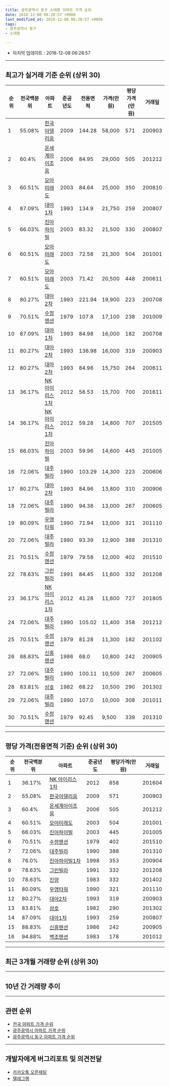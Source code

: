 ```yaml
---
title: 광주광역시 동구 소태동 아파트 가격 순위
date: 2018-12-08 06:28:57 +0900
last_modified_at: 2018-12-08 06:28:57 +0900
tags:
- 광주광역시 동구
- 소태동

---
```


* 마지막 업데이트 : 2018-12-08 06:28:57

---

## 최고가 실거래 기준 순위 (상위 30)


|순위|전국백분위|아파트|준공년도|전용면적|가격(만원)|평당가격(만원)|거래일|
|---|---|---|---|---|---|---|---|
|1|55.08%|[한국아델리움](https://search.naver.com/search.naver?query=%EA%B4%91%EC%A3%BC%EA%B4%91%EC%97%AD%EC%8B%9C+%EB%8F%99%EA%B5%AC+%EC%86%8C%ED%83%9C%EB%8F%99+%ED%95%9C%EA%B5%AD%EC%95%84%EB%8D%B8%EB%A6%AC%EC%9B%80)|2009|144.28|58,000|571|200903|
|2|60.4%|[온세계아이조움](https://search.naver.com/search.naver?query=%EA%B4%91%EC%A3%BC%EA%B4%91%EC%97%AD%EC%8B%9C+%EB%8F%99%EA%B5%AC+%EC%86%8C%ED%83%9C%EB%8F%99+%EC%98%A8%EC%84%B8%EA%B3%84%EC%95%84%EC%9D%B4%EC%A1%B0%EC%9B%80)|2006|84.95|29,000|505|201212|
|3|60.51%|[모아미래도](https://search.naver.com/search.naver?query=%EA%B4%91%EC%A3%BC%EA%B4%91%EC%97%AD%EC%8B%9C+%EB%8F%99%EA%B5%AC+%EC%86%8C%ED%83%9C%EB%8F%99+%EB%AA%A8%EC%95%84%EB%AF%B8%EB%9E%98%EB%8F%84)|2003|84.64|25,000|350|200810|
|4|87.09%|[대아1차](https://search.naver.com/search.naver?query=%EA%B4%91%EC%A3%BC%EA%B4%91%EC%97%AD%EC%8B%9C+%EB%8F%99%EA%B5%AC+%EC%86%8C%ED%83%9C%EB%8F%99+%EB%8C%80%EC%95%841%EC%B0%A8)|1993|134.9|21,750|259|200807|
|5|66.03%|[진아하이빌](https://search.naver.com/search.naver?query=%EA%B4%91%EC%A3%BC%EA%B4%91%EC%97%AD%EC%8B%9C+%EB%8F%99%EA%B5%AC+%EC%86%8C%ED%83%9C%EB%8F%99+%EC%A7%84%EC%95%84%ED%95%98%EC%9D%B4%EB%B9%8C)|2003|83.32|21,500|330|200807|
|6|60.51%|[모아미래도](https://search.naver.com/search.naver?query=%EA%B4%91%EC%A3%BC%EA%B4%91%EC%97%AD%EC%8B%9C+%EB%8F%99%EA%B5%AC+%EC%86%8C%ED%83%9C%EB%8F%99+%EB%AA%A8%EC%95%84%EB%AF%B8%EB%9E%98%EB%8F%84)|2003|72.58|21,300|504|201001|
|7|60.51%|[모아미래도](https://search.naver.com/search.naver?query=%EA%B4%91%EC%A3%BC%EA%B4%91%EC%97%AD%EC%8B%9C+%EB%8F%99%EA%B5%AC+%EC%86%8C%ED%83%9C%EB%8F%99+%EB%AA%A8%EC%95%84%EB%AF%B8%EB%9E%98%EB%8F%84)|2003|71.42|20,500|448|200611|
|8|80.27%|[대아2차](https://search.naver.com/search.naver?query=%EA%B4%91%EC%A3%BC%EA%B4%91%EC%97%AD%EC%8B%9C+%EB%8F%99%EA%B5%AC+%EC%86%8C%ED%83%9C%EB%8F%99+%EB%8C%80%EC%95%842%EC%B0%A8)|1993|221.94|19,900|223|200708|
|9|70.51%|[수정맨션](https://search.naver.com/search.naver?query=%EA%B4%91%EC%A3%BC%EA%B4%91%EC%97%AD%EC%8B%9C+%EB%8F%99%EA%B5%AC+%EC%86%8C%ED%83%9C%EB%8F%99+%EC%88%98%EC%A0%95%EB%A7%A8%EC%85%98)|1979|107.8|17,100|238|201009|
|10|87.09%|[대아1차](https://search.naver.com/search.naver?query=%EA%B4%91%EC%A3%BC%EA%B4%91%EC%97%AD%EC%8B%9C+%EB%8F%99%EA%B5%AC+%EC%86%8C%ED%83%9C%EB%8F%99+%EB%8C%80%EC%95%841%EC%B0%A8)|1993|84.98|16,000|182|200708|
|11|80.27%|[대아2차](https://search.naver.com/search.naver?query=%EA%B4%91%EC%A3%BC%EA%B4%91%EC%97%AD%EC%8B%9C+%EB%8F%99%EA%B5%AC+%EC%86%8C%ED%83%9C%EB%8F%99+%EB%8C%80%EC%95%842%EC%B0%A8)|1993|136.98|16,000|319|200903|
|12|80.27%|[대아2차](https://search.naver.com/search.naver?query=%EA%B4%91%EC%A3%BC%EA%B4%91%EC%97%AD%EC%8B%9C+%EB%8F%99%EA%B5%AC+%EC%86%8C%ED%83%9C%EB%8F%99+%EB%8C%80%EC%95%842%EC%B0%A8)|1993|84.98|15,750|264|200611|
|13|36.17%|[NK 아이리스 1차](https://search.naver.com/search.naver?query=%EA%B4%91%EC%A3%BC%EA%B4%91%EC%97%AD%EC%8B%9C+%EB%8F%99%EA%B5%AC+%EC%86%8C%ED%83%9C%EB%8F%99+NK+%EC%95%84%EC%9D%B4%EB%A6%AC%EC%8A%A4+1%EC%B0%A8)|2012|56.53|15,700|700|201611|
|14|36.17%|[NK 아이리스 1차](https://search.naver.com/search.naver?query=%EA%B4%91%EC%A3%BC%EA%B4%91%EC%97%AD%EC%8B%9C+%EB%8F%99%EA%B5%AC+%EC%86%8C%ED%83%9C%EB%8F%99+NK+%EC%95%84%EC%9D%B4%EB%A6%AC%EC%8A%A4+1%EC%B0%A8)|2012|59.28|14,800|707|201505|
|15|66.03%|[진아하이빌](https://search.naver.com/search.naver?query=%EA%B4%91%EC%A3%BC%EA%B4%91%EC%97%AD%EC%8B%9C+%EB%8F%99%EA%B5%AC+%EC%86%8C%ED%83%9C%EB%8F%99+%EC%A7%84%EC%95%84%ED%95%98%EC%9D%B4%EB%B9%8C)|2003|59.96|14,600|445|201005|
|16|72.06%|[대주빌라](https://search.naver.com/search.naver?query=%EA%B4%91%EC%A3%BC%EA%B4%91%EC%97%AD%EC%8B%9C+%EB%8F%99%EA%B5%AC+%EC%86%8C%ED%83%9C%EB%8F%99+%EB%8C%80%EC%A3%BC%EB%B9%8C%EB%9D%BC)|1990|103.29|14,300|223|200606|
|17|80.27%|[대아2차](https://search.naver.com/search.naver?query=%EA%B4%91%EC%A3%BC%EA%B4%91%EC%97%AD%EC%8B%9C+%EB%8F%99%EA%B5%AC+%EC%86%8C%ED%83%9C%EB%8F%99+%EB%8C%80%EC%95%842%EC%B0%A8)|1993|84.96|13,800|310|200906|
|18|72.06%|[대주빌라](https://search.naver.com/search.naver?query=%EA%B4%91%EC%A3%BC%EA%B4%91%EC%97%AD%EC%8B%9C+%EB%8F%99%EA%B5%AC+%EC%86%8C%ED%83%9C%EB%8F%99+%EB%8C%80%EC%A3%BC%EB%B9%8C%EB%9D%BC)|1990|94.38|13,000|267|200605|
|19|80.09%|[우영타워](https://search.naver.com/search.naver?query=%EA%B4%91%EC%A3%BC%EA%B4%91%EC%97%AD%EC%8B%9C+%EB%8F%99%EA%B5%AC+%EC%86%8C%ED%83%9C%EB%8F%99+%EC%9A%B0%EC%98%81%ED%83%80%EC%9B%8C)|1990|71.94|13,000|321|201110|
|20|72.06%|[대주빌라](https://search.naver.com/search.naver?query=%EA%B4%91%EC%A3%BC%EA%B4%91%EC%97%AD%EC%8B%9C+%EB%8F%99%EA%B5%AC+%EC%86%8C%ED%83%9C%EB%8F%99+%EB%8C%80%EC%A3%BC%EB%B9%8C%EB%9D%BC)|1990|93.39|12,900|388|201310|
|21|70.51%|[수정맨션](https://search.naver.com/search.naver?query=%EA%B4%91%EC%A3%BC%EA%B4%91%EC%97%AD%EC%8B%9C+%EB%8F%99%EA%B5%AC+%EC%86%8C%ED%83%9C%EB%8F%99+%EC%88%98%EC%A0%95%EB%A7%A8%EC%85%98)|1979|79.58|12,000|402|201510|
|22|78.63%|[그린빌라](https://search.naver.com/search.naver?query=%EA%B4%91%EC%A3%BC%EA%B4%91%EC%97%AD%EC%8B%9C+%EB%8F%99%EA%B5%AC+%EC%86%8C%ED%83%9C%EB%8F%99+%EA%B7%B8%EB%A6%B0%EB%B9%8C%EB%9D%BC)|1991|84.45|11,600|332|201208|
|23|36.17%|[NK 아이리스 1차](https://search.naver.com/search.naver?query=%EA%B4%91%EC%A3%BC%EA%B4%91%EC%97%AD%EC%8B%9C+%EB%8F%99%EA%B5%AC+%EC%86%8C%ED%83%9C%EB%8F%99+NK+%EC%95%84%EC%9D%B4%EB%A6%AC%EC%8A%A4+1%EC%B0%A8)|2012|41.28|11,600|727|201805|
|24|72.06%|[대주빌라](https://search.naver.com/search.naver?query=%EA%B4%91%EC%A3%BC%EA%B4%91%EC%97%AD%EC%8B%9C+%EB%8F%99%EA%B5%AC+%EC%86%8C%ED%83%9C%EB%8F%99+%EB%8C%80%EC%A3%BC%EB%B9%8C%EB%9D%BC)|1990|105.02|11,400|358|201212|
|25|70.51%|[수정맨션](https://search.naver.com/search.naver?query=%EA%B4%91%EC%A3%BC%EA%B4%91%EC%97%AD%EC%8B%9C+%EB%8F%99%EA%B5%AC+%EC%86%8C%ED%83%9C%EB%8F%99+%EC%88%98%EC%A0%95%EB%A7%A8%EC%85%98)|1979|81.28|11,300|182|201102|
|26|88.83%|[신흥맨션](https://search.naver.com/search.naver?query=%EA%B4%91%EC%A3%BC%EA%B4%91%EC%97%AD%EC%8B%9C+%EB%8F%99%EA%B5%AC+%EC%86%8C%ED%83%9C%EB%8F%99+%EC%8B%A0%ED%9D%A5%EB%A7%A8%EC%85%98)|1986|68.0|10,800|242|200905|
|27|72.06%|[대주빌라](https://search.naver.com/search.naver?query=%EA%B4%91%EC%A3%BC%EA%B4%91%EC%97%AD%EC%8B%9C+%EB%8F%99%EA%B5%AC+%EC%86%8C%ED%83%9C%EB%8F%99+%EB%8C%80%EC%A3%BC%EB%B9%8C%EB%9D%BC)|1990|100.11|10,500|267|200605|
|28|83.81%|[삼호](https://search.naver.com/search.naver?query=%EA%B4%91%EC%A3%BC%EA%B4%91%EC%97%AD%EC%8B%9C+%EB%8F%99%EA%B5%AC+%EC%86%8C%ED%83%9C%EB%8F%99+%EC%82%BC%ED%98%B8)|1982|68.22|10,500|290|201302|
|29|72.06%|[대주빌라](https://search.naver.com/search.naver?query=%EA%B4%91%EC%A3%BC%EA%B4%91%EC%97%AD%EC%8B%9C+%EB%8F%99%EA%B5%AC+%EC%86%8C%ED%83%9C%EB%8F%99+%EB%8C%80%EC%A3%BC%EB%B9%8C%EB%9D%BC)|1990|107.0|10,000|308|201011|
|30|70.51%|[수정맨션](https://search.naver.com/search.naver?query=%EA%B4%91%EC%A3%BC%EA%B4%91%EC%97%AD%EC%8B%9C+%EB%8F%99%EA%B5%AC+%EC%86%8C%ED%83%9C%EB%8F%99+%EC%88%98%EC%A0%95%EB%A7%A8%EC%85%98)|1979|92.45|9,500|339|201310|


---

## 평당 가격(전용면적 기준) 순위 (상위 30)


|순위|전국백분위|아파트|준공년도|평당가격(만원)|거래일|
|---|---|---|---|---|---|
|1|36.17%|[NK 아이리스 1차](https://search.naver.com/search.naver?query=%EA%B4%91%EC%A3%BC%EA%B4%91%EC%97%AD%EC%8B%9C+%EB%8F%99%EA%B5%AC+%EC%86%8C%ED%83%9C%EB%8F%99+NK+%EC%95%84%EC%9D%B4%EB%A6%AC%EC%8A%A4+1%EC%B0%A8)|2012|858|201604|
|2|55.08%|[한국아델리움](https://search.naver.com/search.naver?query=%EA%B4%91%EC%A3%BC%EA%B4%91%EC%97%AD%EC%8B%9C+%EB%8F%99%EA%B5%AC+%EC%86%8C%ED%83%9C%EB%8F%99+%ED%95%9C%EA%B5%AD%EC%95%84%EB%8D%B8%EB%A6%AC%EC%9B%80)|2009|571|200903|
|3|60.4%|[온세계아이조움](https://search.naver.com/search.naver?query=%EA%B4%91%EC%A3%BC%EA%B4%91%EC%97%AD%EC%8B%9C+%EB%8F%99%EA%B5%AC+%EC%86%8C%ED%83%9C%EB%8F%99+%EC%98%A8%EC%84%B8%EA%B3%84%EC%95%84%EC%9D%B4%EC%A1%B0%EC%9B%80)|2006|505|201212|
|4|60.51%|[모아미래도](https://search.naver.com/search.naver?query=%EA%B4%91%EC%A3%BC%EA%B4%91%EC%97%AD%EC%8B%9C+%EB%8F%99%EA%B5%AC+%EC%86%8C%ED%83%9C%EB%8F%99+%EB%AA%A8%EC%95%84%EB%AF%B8%EB%9E%98%EB%8F%84)|2003|504|201001|
|5|66.03%|[진아하이빌](https://search.naver.com/search.naver?query=%EA%B4%91%EC%A3%BC%EA%B4%91%EC%97%AD%EC%8B%9C+%EB%8F%99%EA%B5%AC+%EC%86%8C%ED%83%9C%EB%8F%99+%EC%A7%84%EC%95%84%ED%95%98%EC%9D%B4%EB%B9%8C)|2003|445|201005|
|6|70.51%|[수정맨션](https://search.naver.com/search.naver?query=%EA%B4%91%EC%A3%BC%EA%B4%91%EC%97%AD%EC%8B%9C+%EB%8F%99%EA%B5%AC+%EC%86%8C%ED%83%9C%EB%8F%99+%EC%88%98%EC%A0%95%EB%A7%A8%EC%85%98)|1979|402|201510|
|7|72.06%|[대주빌라](https://search.naver.com/search.naver?query=%EA%B4%91%EC%A3%BC%EA%B4%91%EC%97%AD%EC%8B%9C+%EB%8F%99%EA%B5%AC+%EC%86%8C%ED%83%9C%EB%8F%99+%EB%8C%80%EC%A3%BC%EB%B9%8C%EB%9D%BC)|1990|388|201310|
|8|76.0%|[진아하이빌1차](https://search.naver.com/search.naver?query=%EA%B4%91%EC%A3%BC%EA%B4%91%EC%97%AD%EC%8B%9C+%EB%8F%99%EA%B5%AC+%EC%86%8C%ED%83%9C%EB%8F%99+%EC%A7%84%EC%95%84%ED%95%98%EC%9D%B4%EB%B9%8C1%EC%B0%A8)|1998|353|200904|
|9|78.63%|[그린빌라](https://search.naver.com/search.naver?query=%EA%B4%91%EC%A3%BC%EA%B4%91%EC%97%AD%EC%8B%9C+%EB%8F%99%EA%B5%AC+%EC%86%8C%ED%83%9C%EB%8F%99+%EA%B7%B8%EB%A6%B0%EB%B9%8C%EB%9D%BC)|1991|332|201208|
|10|78.63%|[진양](https://search.naver.com/search.naver?query=%EA%B4%91%EC%A3%BC%EA%B4%91%EC%97%AD%EC%8B%9C+%EB%8F%99%EA%B5%AC+%EC%86%8C%ED%83%9C%EB%8F%99+%EC%A7%84%EC%96%91)|1983|332|201402|
|11|80.09%|[우영타워](https://search.naver.com/search.naver?query=%EA%B4%91%EC%A3%BC%EA%B4%91%EC%97%AD%EC%8B%9C+%EB%8F%99%EA%B5%AC+%EC%86%8C%ED%83%9C%EB%8F%99+%EC%9A%B0%EC%98%81%ED%83%80%EC%9B%8C)|1990|321|201110|
|12|80.27%|[대아2차](https://search.naver.com/search.naver?query=%EA%B4%91%EC%A3%BC%EA%B4%91%EC%97%AD%EC%8B%9C+%EB%8F%99%EA%B5%AC+%EC%86%8C%ED%83%9C%EB%8F%99+%EB%8C%80%EC%95%842%EC%B0%A8)|1993|319|200903|
|13|83.81%|[삼호](https://search.naver.com/search.naver?query=%EA%B4%91%EC%A3%BC%EA%B4%91%EC%97%AD%EC%8B%9C+%EB%8F%99%EA%B5%AC+%EC%86%8C%ED%83%9C%EB%8F%99+%EC%82%BC%ED%98%B8)|1982|290|201302|
|14|87.09%|[대아1차](https://search.naver.com/search.naver?query=%EA%B4%91%EC%A3%BC%EA%B4%91%EC%97%AD%EC%8B%9C+%EB%8F%99%EA%B5%AC+%EC%86%8C%ED%83%9C%EB%8F%99+%EB%8C%80%EC%95%841%EC%B0%A8)|1993|259|200807|
|15|88.83%|[신흥맨션](https://search.naver.com/search.naver?query=%EA%B4%91%EC%A3%BC%EA%B4%91%EC%97%AD%EC%8B%9C+%EB%8F%99%EA%B5%AC+%EC%86%8C%ED%83%9C%EB%8F%99+%EC%8B%A0%ED%9D%A5%EB%A7%A8%EC%85%98)|1986|242|200905|
|16|94.88%|[백조맨션](https://search.naver.com/search.naver?query=%EA%B4%91%EC%A3%BC%EA%B4%91%EC%97%AD%EC%8B%9C+%EB%8F%99%EA%B5%AC+%EC%86%8C%ED%83%9C%EB%8F%99+%EB%B0%B1%EC%A1%B0%EB%A7%A8%EC%85%98)|1983|178|201012|


---

## 최근 3개월 거래량 순위 (상위 30)


<div style="width:100%;">
    <canvas id="deal_count_ranking" height="250"></canvas>
</div>


<script>
new Chart(document.getElementById("deal_count_ranking"), {
    type: 'horizontalBar',
    data: {
        labels: ['모아미래도', '수정맨션', '진아하이빌1차', '온세계아이조움', '진아하이빌', '진양', '삼호', '우영타워', 'NK 아이리스 1차'],
        datasets: [{
            label: '실거래 수',
            data: [8, 3, 2, 2, 2, 1, 1, 1, 1],
            borderColor: "rgba(255, 0, 128, 1)",
            backgroundColor: "rgba(255, 0, 128, 0.5)",
            fill: false,
        }]
    },
    options: {
        responsive: true,
        title: {
            display: true,
            text: '최근 3개월 거래량 순위'
        },
        tooltips: {
            mode: 'index',
            intersect: false,
            callbacks: {
                title: function(tooltipItems, data) {
                    return "실거래 수:";
                },
                label: function(tooltipItem, data) {
                    return data.labels[tooltipItem.index] + ": " + tooltipItem.xLabel;
                }
            }
        },
        hover: {
            mode: 'nearest',
            intersect: true
        },
        scales: {
            xAxes: [{
                display: true,
                scaleLabel: {
                    display: true,
                    labelString: '실거래 수'
                },
                ticks: {
                    suggestedMin: 0,
                }
            }],
            yAxes: [{
                display: true,
                ticks: {
                    autoSkip: false,
                    callback: function(value, index, values) {
                        if (value.length > 15)
                            return value.substr(0, 13) + "...";
                        else
                            return value;
                    }
                },
                scaleLabel: {
                    display: false,
                }
            }]
        }
    }
});

</script>


---

## 10년 간 거래량 추이


<div style="width:100%;">
    <canvas id="deal_progress" height="250"></canvas>
</div>

<script>
new Chart(document.getElementById("deal_progress"), {
    type: 'line',
    data: {
        labels: ['200812','200901','200902','200903','200904','200905','200906','200907','200908','200909','200910','200911','200912','201001','201002','201003','201004','201005','201006','201007','201008','201009','201010','201011','201012','201101','201102','201103','201104','201105','201106','201107','201108','201109','201110','201111','201112','201201','201202','201203','201204','201205','201206','201207','201208','201209','201210','201211','201212','201301','201302','201303','201304','201305','201306','201307','201308','201309','201310','201311','201312','201401','201402','201403','201404','201405','201406','201407','201408','201409','201410','201411','201412','201501','201502','201503','201504','201505','201506','201507','201508','201509','201510','201511','201512','201601','201602','201603','201604','201605','201606','201607','201608','201609','201610','201611','201612','201701','201702','201703','201704','201705','201706','201707','201708','201709','201710','201711','201712','201801','201802','201803','201804','201805','201806','201807','201808','201809','201810','201811','201812'],
        datasets: [{
            label: '실거래 수',
            pointRadius: 1,
            data: [11, 7, 14, 8, 17, 12, 14, 14, 4, 8, 8, 14, 9, 18, 13, 11, 7, 35, 23, 4, 13, 7, 14, 13, 7, 5, 9, 7, 13, 12, 10, 5, 23, 9, 11, 11, 5, 5, 11, 11, 7, 3, 3, 7, 17, 2, 10, 12, 12, 6, 7, 8, 1, 9, 9, 7, 6, 8, 12, 12, 5, 11, 11, 9, 9, 8, 12, 10, 5, 11, 7, 7, 7, 7, 16, 15, 10, 9, 4, 2, 11, 5, 9, 10, 5, 3, 9, 17, 7, 5, 7, 14, 8, 10, 14, 9, 12, 7, 7, 9, 11, 7, 12, 10, 14, 9, 9, 10, 6, 8, 7, 15, 7, 8, 9, 6, 7, 14, 11, 8, 2],
            borderColor: "rgba(255, 201, 14, 1)",
            backgroundColor: "rgba(255, 201, 14, 0.5)",
            fill: true,
        }]
    },
    options: {
        responsive: true,
        title: {
            display: true,
            text: '10년간 거래량 추이'
        },
        tooltips: {
            mode: 'index',
            intersect: false,
        },
        hover: {
            mode: 'nearest',
            intersect: true
        },
        scales: {
            xAxes: [{
                display: true,
                scaleLabel: {
                    display: true,
                    labelString: '년/월'
                }
            }],
            yAxes: [{
                display: true,
                ticks: {
                    suggestedMin: 0,
                },
                scaleLabel: {
                    display: true,
                    labelString: '실거래 수'
                }
            }]
        }
    }
});

</script>


---

## 관련 순위

- [전국 아파트 가격 순위](https://inasie.github.io/apt-ranking/전국)
- [광주광역시 아파트 가격 순위](https://inasie.github.io/apt-ranking/광주광역시)
- [광주광역시 동구 아파트 가격 순위](https://inasie.github.io/apt-ranking/광주광역시-동구)


---

## 개발자에게 버그리포트 및 의견전달

- [카카오톡 오픈채팅](https://open.kakao.com/o/gLJUAP4)
- [텔레그램](https://t.me/inasie)

